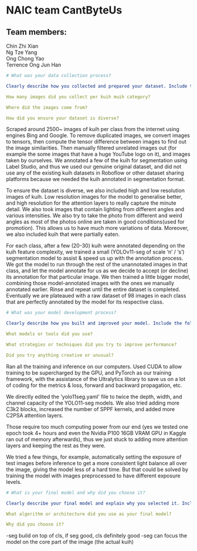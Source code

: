 # NAIC team CantByteUs
## Team members:
Chin Zhi Xian\
Ng Tze Yang\
Ong Chong Yao\
Terrence Ong Jun Han

```yaml
# What was your data collection process?

Clearly describe how you collected and prepared your dataset. Include the following:

How many images did you collect per kuih muih category?

Where did the images come from?

How did you ensure your dataset is diverse?
```
Scraped around 2500~ images of kuih per class from the internet using engines Bing and Google. To remove duplicated images, we convert images to tensors, then compute the tensor difference between images to find out the image similarities. Then manually filtered unrelated images out (for example the some images that have a huge YouTube logo on it), and images taken by ourselves. We annotated a few of the kuih for segmentation using Label Studio, and thus we used our genuine original dataset, and did not use any of the existing kuih datasets in Roboflow or other dataset sharing platforms because we needed the kuih annotated in segmentation format.

To ensure the dataset is diverse, we also included high and low resolution images of kuih. Low resolution images for the model to generalise better, and high resolution for the attention layers to really capture the minute detail. We also took images that contain lighting from different angles and various intensities. We also try to take the photo from different and weird angles as most of the photos online are taken in good conditions(used for promotion). This allows us to have much more variations of data. Moreover, we also included kuih that were partially eaten.

For each class, after a few (20-30) kuih were annotated depending on the kuih feature complexity, we trained a small (YOLOv11-seg of scale ‘n’ / ‘s’) segmentation model to assist & speed us up with the annotation process. We got the model to run through the rest of the unannotated images in that class, and let the model annotate for us as we decide to accept (or decline) its annotation for that particular image. We then trained a little bigger model, combining those model-annotated images with the ones we manually annotated earlier. Rinse and repeat until the entire dataset is completed. Eventually we are plateaued with a raw dataset of 98 images in each class that are perfectly annotated by the model for its respective class.

```yaml
# What was your model development process?

Clearly describe how you built and improved your model. Include the following:

What models or tools did you use?

What strategies or techniques did you try to improve performance?

Did you try anything creative or unusual?
```
Ran all the training and inference on our computers. Used CUDA to allow training to be supercharged by the GPU, and PyTorch as our training framework, with the assistance of the Ultralytics library to save us on a lot of coding for the metrics & loss, forward and backward propagation, etc.

We directly edited the 'yolo11seg.yaml' file to twice the depth, width, and channel capacity of the YOLO11-seg models. We also tried adding more C3k2 blocks, increased the number of SPPF kernels, and added more C2PSA attention layers.

Those require too much computing power from our end (yes we tested one epoch took 4+ hours and even the Nvidia P100 16GB VRAM GPU in Kaggle ran out of memory afterwards), thus we just stuck to adding more attention layers and keeping the rest as they were.

We tried a few things, for example, automatically setting the exposure of test images before inference to get a more consistent light balance all over the image, giving the model less of a hard time. But that could be solved by training the model with images preprocessed to have different exposure levels.

```yaml
# What is your final model and why did you choose it?

Clearly describe your final model and explain why you selected it. Include the following:

What algorithm or architecture did you use as your final model?

Why did you choose it?
```

-seg build on top of cls, if seg good, cls definitely good
-seg can focus the model on the core part of the image (the actual kuih)